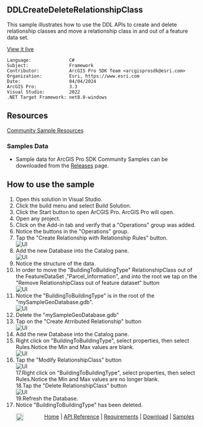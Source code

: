 ## DDLCreateDeleteRelationshipClass

<!-- TODO: Write a brief abstract explaining this sample -->
This sample illustrates how to use the DDL APIs to create and delete relationship classes and move a relationship class in and out of a feature data set.  
  


<a href="https://pro.arcgis.com/en/pro-app/sdk/" target="_blank">View it live</a>

<!-- TODO: Fill this section below with metadata about this sample-->
```
Language:              C#
Subject:               Framework
Contributor:           ArcGIS Pro SDK Team <arcgisprosdk@esri.com>
Organization:          Esri, https://www.esri.com
Date:                  04/04/2024
ArcGIS Pro:            3.3
Visual Studio:         2022
.NET Target Framework: net8.0-windows
```

## Resources

[Community Sample Resources](https://github.com/Esri/arcgis-pro-sdk-community-samples#resources)

### Samples Data

* Sample data for ArcGIS Pro SDK Community Samples can be downloaded from the [Releases](https://github.com/Esri/arcgis-pro-sdk-community-samples/releases) page.  

## How to use the sample
<!-- TODO: Explain how this sample can be used. To use images in this section, create the image file in your sample project's screenshots folder. Use relative url to link to this image using this syntax: ![My sample Image](FacePage/SampleImage.png) -->
1. Open this solution in Visual Studio.
2. Click the build menu and select Build Solution.  
3. Click the Start button to open ArCGIS Pro. ArcGIS Pro will open.      
4. Open any project.  
5. Click on the Add-in tab and verify that a "Operations" group was added.  
6. Notice the buttons in the "Operations" group.  
7. Tap the "Create Relationship with Relationship Rules" button.  
![UI](Screenshots/Screen0.png)  
8. Add the new Database into the Catalog pane.  
![UI](Screenshots/Screen1.png)    
9. Notice the structure of the data.  
10. In order to move the "BuildingToBuildingType" RelationshipClass out of the FeatureDataSet ,"Parcel_Information", and into the root we tap on the "Remove RelationshipClass out of feature dataset" button  
![UI](Screenshots/Screen2.png)  
11. Notice the "BuildingToBuildingType" is in the root of the "mySampleGeoDatabase.gdb".  
![UI](Screenshots/Screen3.png)    
12. Delete the "mySampleGeoDatabase.gdb"  
13. Tap on the "Create Atrributed Relationship" button   
![UI](Screenshots/Screen4.png)   
14. Add the new Database into the Catalog pane.  
15. Right click on "BuildingToBuildingType", select properties, then select Rules.Notice the Min and Max values are blank.  
![UI](Screenshots/Screen5.png)  
16. Tap the "Modify RelationshipClass" button  
![UI](Screenshots/Screen7.png)    
17.Right click on "BuildingToBuildingType", select properties, then select Rules.Notice the Min and Max values are no longer blank.  
18.Tap the "Delete RelationshipClass" button  
![UI](Screenshots/Screen8.png)  
19.Refresh the Database.  
20. Notice "BuildingToBuildingType" has been deleted.  
  

<!-- End -->

&nbsp;&nbsp;&nbsp;&nbsp;&nbsp;&nbsp;<img src="https://esri.github.io/arcgis-pro-sdk/images/ArcGISPro.png"  alt="ArcGIS Pro SDK for Microsoft .NET Framework" height = "20" width = "20" align="top"  >
&nbsp;&nbsp;&nbsp;&nbsp;&nbsp;&nbsp;&nbsp;&nbsp;&nbsp;&nbsp;&nbsp;&nbsp;
[Home](https://github.com/Esri/arcgis-pro-sdk/wiki) | <a href="https://pro.arcgis.com/en/pro-app/latest/sdk/api-reference" target="_blank">API Reference</a> | [Requirements](https://github.com/Esri/arcgis-pro-sdk/wiki#requirements) | [Download](https://github.com/Esri/arcgis-pro-sdk/wiki#installing-arcgis-pro-sdk-for-net) | <a href="https://github.com/esri/arcgis-pro-sdk-community-samples" target="_blank">Samples</a>
